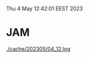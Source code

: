 Thu  4 May 12:42:01 EEST 2023
# JAM
<a href='./cache/202305/04_12.log'>./cache/202305/04_12.log</a>

